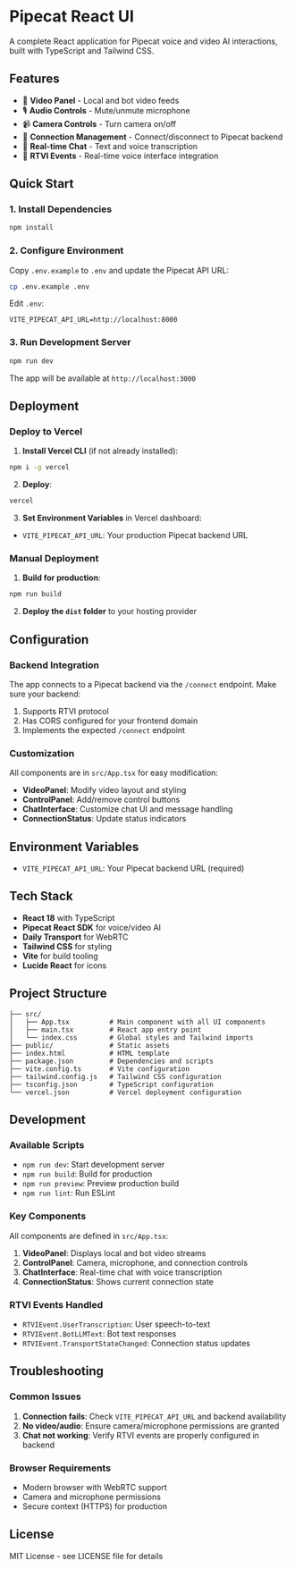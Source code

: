 # Pipecat React UI

A complete React application for Pipecat voice and video AI interactions, built with TypeScript and Tailwind CSS.

## Features

- 🎥 **Video Panel** - Local and bot video feeds
- 🎙️ **Audio Controls** - Mute/unmute microphone
- 📹 **Camera Controls** - Turn camera on/off
- 📱 **Connection Management** - Connect/disconnect to Pipecat backend
- 💬 **Real-time Chat** - Text and voice transcription
- 🔄 **RTVI Events** - Real-time voice interface integration

## Quick Start

### 1. Install Dependencies

```bash
npm install
```

### 2. Configure Environment

Copy `.env.example` to `.env` and update the Pipecat API URL:

```bash
cp .env.example .env
```

Edit `.env`:
```
VITE_PIPECAT_API_URL=http://localhost:8000
```

### 3. Run Development Server

```bash
npm run dev
```

The app will be available at `http://localhost:3000`

## Deployment

### Deploy to Vercel

1. **Install Vercel CLI** (if not already installed):
```bash
npm i -g vercel
```

2. **Deploy**:
```bash
vercel
```

3. **Set Environment Variables** in Vercel dashboard:
- `VITE_PIPECAT_API_URL`: Your production Pipecat backend URL

### Manual Deployment

1. **Build for production**:
```bash
npm run build
```

2. **Deploy the `dist` folder** to your hosting provider

## Configuration

### Backend Integration

The app connects to a Pipecat backend via the `/connect` endpoint. Make sure your backend:

1. Supports RTVI protocol
2. Has CORS configured for your frontend domain
3. Implements the expected `/connect` endpoint

### Customization

All components are in `src/App.tsx` for easy modification:

- **VideoPanel**: Modify video layout and styling
- **ControlPanel**: Add/remove control buttons
- **ChatInterface**: Customize chat UI and message handling
- **ConnectionStatus**: Update status indicators

## Environment Variables

- `VITE_PIPECAT_API_URL`: Your Pipecat backend URL (required)

## Tech Stack

- **React 18** with TypeScript
- **Pipecat React SDK** for voice/video AI
- **Daily Transport** for WebRTC
- **Tailwind CSS** for styling
- **Vite** for build tooling
- **Lucide React** for icons

## Project Structure

```
├── src/
│   ├── App.tsx          # Main component with all UI components
│   ├── main.tsx         # React app entry point
│   └── index.css        # Global styles and Tailwind imports
├── public/              # Static assets
├── index.html           # HTML template
├── package.json         # Dependencies and scripts
├── vite.config.ts       # Vite configuration
├── tailwind.config.js   # Tailwind CSS configuration
├── tsconfig.json        # TypeScript configuration
└── vercel.json          # Vercel deployment configuration
```

## Development

### Available Scripts

- `npm run dev`: Start development server
- `npm run build`: Build for production
- `npm run preview`: Preview production build
- `npm run lint`: Run ESLint

### Key Components

All components are defined in `src/App.tsx`:

1. **VideoPanel**: Displays local and bot video streams
2. **ControlPanel**: Camera, microphone, and connection controls
3. **ChatInterface**: Real-time chat with voice transcription
4. **ConnectionStatus**: Shows current connection state

### RTVI Events Handled

- `RTVIEvent.UserTranscription`: User speech-to-text
- `RTVIEvent.BotLLMText`: Bot text responses
- `RTVIEvent.TransportStateChanged`: Connection status updates

## Troubleshooting

### Common Issues

1. **Connection fails**: Check `VITE_PIPECAT_API_URL` and backend availability
2. **No video/audio**: Ensure camera/microphone permissions are granted
3. **Chat not working**: Verify RTVI events are properly configured in backend

### Browser Requirements

- Modern browser with WebRTC support
- Camera and microphone permissions
- Secure context (HTTPS) for production

## License

MIT License - see LICENSE file for details
